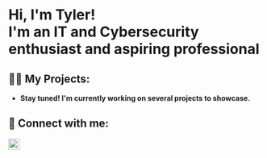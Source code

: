<h1>Hi, I'm Tyler! <br/>I'm an IT and Cybersecurity enthusiast and aspiring professional</h1>

<h2>👨‍💻 My Projects:</h2>

- <b>Stay tuned! I'm currently working on several projects to showcase.

<h2> 🤳 Connect with me:</h2>

[<img align="left" alt="Tyler-Deaver | LinkedIn" width="22px" src="https://cdn.jsdelivr.net/npm/simple-icons@v3/icons/linkedin.svg" />][linkedin]

[linkedin]: https://linkedin.com/in/tyler-deaver

